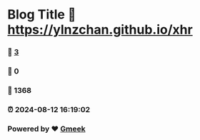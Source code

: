 # Blog Title :link: https://ylnzchan.github.io/xhr 
### :page_facing_up: [3](https://ylnzchan.github.io/xhr/tag.html) 
### :speech_balloon: 0 
### :hibiscus: 1368 
### :alarm_clock: 2024-08-12 16:19:02 
### Powered by :heart: [Gmeek](https://github.com/Meekdai/Gmeek)

